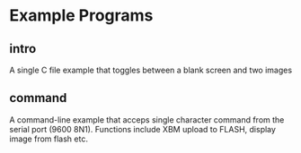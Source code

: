 # Example Programs

## intro

A single C file example that toggles between a blank screen and two images

## command

A command-line example that acceps single character command from the
serial port (9600 8N1).  Functions include XBM upload to FLASH,
display image from flash etc.
